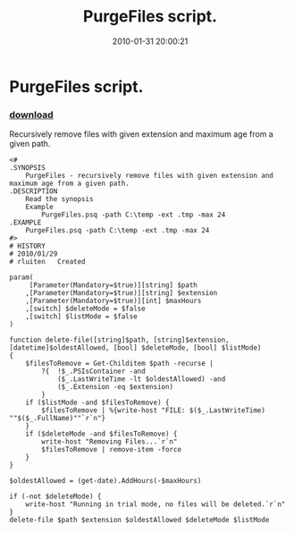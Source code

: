 ﻿---
pid:            1620
poster:         Bergle
title:          PurgeFiles script.
date:           2010-01-31 20:00:21
format:         posh
parent:         0
parent:         0

---

# PurgeFiles script.

### [download](1620.ps1)

Recursively remove files with given extension and maximum age from a given path.

```posh
<#
.SYNOPSIS
	PurgeFiles - recursively remove files with given extension and maximum age from a given path.
.DESCRIPTION
	Read the synopsis
	Example
		PurgeFiles.psq -path C:\temp -ext .tmp -max 24
.EXAMPLE
	PurgeFiles.psq -path C:\temp -ext .tmp -max 24
#>
# HISTORY
# 2010/01/29
# rluiten	Created

param(
	 [Parameter(Mandatory=$true)][string] $path
	,[Parameter(Mandatory=$true)][string] $extension
	,[Parameter(Mandatory=$true)][int] $maxHours
	,[switch] $deleteMode = $false
	,[switch] $listMode = $false
)

function delete-file([string]$path, [string]$extension, [datetime]$oldestAllowed, [bool] $deleteMode, [bool] $listMode)
{
	$filesToRemove = Get-Childitem $path -recurse |
		?{	!$_.PSIsContainer -and
			($_.LastWriteTime -lt $oldestAllowed) -and
			($_.Extension -eq $extension)
		}
	if ($listMode -and $filesToRemove) {
		$filesToRemove | %{write-host "FILE: $($_.LastWriteTime) ""$($_.FullName)""`r`n"}
	}
	if ($deleteMode -and $filesToRemove) {
		write-host "Removing Files...`r`n"
		$filesToRemove | remove-item -force
	}
}

$oldestAllowed = (get-date).AddHours(-$maxHours)

if (-not $deleteMode) {
	write-host "Running in trial mode, no files will be deleted.`r`n"
}
delete-file $path $extension $oldestAllowed $deleteMode $listMode

```
